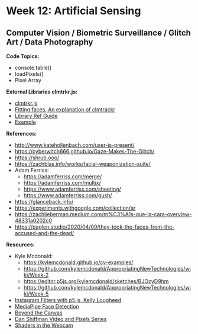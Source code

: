 
# Week 12: Artificial Sensing

## Computer Vision / Biometric Surveillance / Glitch Art / Data Photography


**Code Topics:**

* console.table()
* loadPixels()
* Pixel Array

**External Libraries clmtrkr.js:**
* [clmtrkr.js](https://github.com/auduno/clmtrackr)
* [Fitting faces, An explanation of clmtrackr](https://www.auduno.com/2014/01/05/fitting-faces/)
* [Library Ref Guide](https://www.auduno.com/clmtrackr/docs/reference.html)
* [Example](https://editor.p5js.org/reginaflores/sketches/gathYEqmK)

**References:**

* http://www.katehollenbach.com/user-is-present/
* https://cyberwitch666.github.io/Gaze-Makes-The-Glitch/
* https://shrub.ooo/
* https://zachblas.info/works/facial-weaponization-suite/
* Adam Ferriss: 
	- https://adamferriss.com/merge/
	- https://adamferriss.com/multix/
	- https://www.adamferriss.com/sheeting/
	- https://www.adamferriss.com/gush/
* https://glanceback.info/
* https://experiments.withgoogle.com/collection/ar
* https://zachlieberman.medium.com/m%C3%A1s-que-la-cara-overview-48331a0202c0
* https://paglen.studio/2020/04/09/they-took-the-faces-from-the-accused-and-the-dead/


**Resources:**

* Kyle Mcdonald:
	- https://kylemcdonald.github.io/cv-examples/
	- https://github.com/kylemcdonald/AppropriatingNewTechnologies/wiki/Week-2
	- https://editor.p5js.org/kylemcdonald/sketches/BJOcyD9hm
	- https://github.com/kylemcdonald/AppropriatingNewTechnologies/wiki/Week-5
* [Instagram Filters with p5.js, Kelly Lougheed](https://codeburst.io/instagram-filters-with-javascript-p5-js-83f28c9f7fda)
* [MediaPipe Face Detection](https://google.github.io/mediapipe/solutions/face_detection.html)
* [Beyond the Canvas](https://github.com/processing/p5.js/wiki/Beyond-the-canvas)
* [Dan Shiffman Video and Pixels Series](https://www.youtube.com/watch?v=0V3uYA1hafk&list=PLRqwX-V7Uu6aKKsDHZdDvN6oCJ2hRY_Ig&index=7)
* [Shaders in the Webcam](https://itp-xstory.github.io/p5js-shaders/#/)





